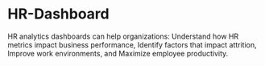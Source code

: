 # HR-Dashboard
HR analytics dashboards can help organizations: Understand how HR metrics impact business performance, Identify factors that impact attrition, Improve work environments, and Maximize employee productivity. 
